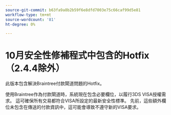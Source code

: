 ```yaml
---
source-git-commit: b63fa9a8b2b59f6e8dfd7003e75c66caf99d5e81
workflow-type: tm+mt
source-wordcount: '81'
ht-degree: 0%

---
```

# 10月安全性修補程式中包含的Hotfix （2.4.4除外）

此版本包含解決Braintree付款閘道問題的Hotfix。

使用Braintree作為付款閘道時，系統現在包含必要欄位，以履行3DS VISA授權需求。 這可確保所有交易都符合VISA所設定的最新安全性標準。 先前，這些額外欄位未包含在傳送的付款資訊中，這可能會導致不遵守新的VISA要求。

<!--
BUNDLE-3360
-->